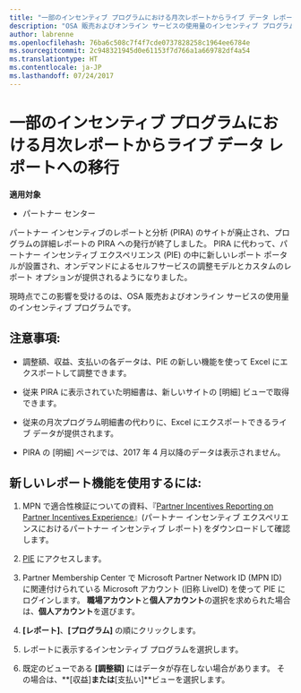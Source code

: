 ```yaml
---
title: "一部のインセンティブ プログラムにおける月次レポートからライブ データ レポートへの移行 | パートナー センター"
description: "OSA 販売およびオンライン サービスの使用量のインセンティブ プログラムで、ライブ データ レポートを利用できるようになりました。"
author: labrenne
ms.openlocfilehash: 76ba6c508c7f4f7cde0737828258c1964ee6784e
ms.sourcegitcommit: 2c948321945d0e61153f7d766a1a669782df4a54
ms.translationtype: HT
ms.contentlocale: ja-JP
ms.lasthandoff: 07/24/2017
---
```

# <a name="live-data-reporting-replaces-monthly-reporting-for-some-incentives-programs"></a>一部のインセンティブ プログラムにおける月次レポートからライブ データ レポートへの移行

**適用対象**

-  パートナー センター

パートナー インセンティブのレポートと分析 (PIRA) のサイトが廃止され、プログラムの詳細レポートの PIRA への発行が終了しました。 PIRA に代わって、パートナー インセンティブ エクスペリエンス (PIE) の中に新しいレポート ポータルが設置され、オンデマンドによるセルフサービスの調整モデルとカスタムのレポート オプションが提供されるようになりました。 

現時点でこの影響を受けるのは、OSA 販売およびオンライン サービスの使用量のインセンティブ プログラムです。

## <a name="things-to-remember"></a>注意事項: 

- 調整額、収益、支払いの各データは、PIE の新しい機能を使って Excel にエクスポートして調整できます。

- 従来 PIRA に表示されていた明細書は、新しいサイトの [明細] ビューで取得できます。 

- 従来の月次プログラム明細書の代わりに、Excel にエクスポートできるライブ データが提供されます。

- PIRA の [明細] ページでは、2017 年 4 月以降のデータは表示されません。
 
## <a name="start-using-the-new-reporting-functionality"></a>新しいレポート機能を使用するには: 

1. MPN で適合性検証についての資料、『[Partner Incentives Reporting on Partner Incentives Experience](http://aka.ms/osareadiness )』(パートナー インセンティブ エクスペリエンスにおけるパートナー インセンティブ レポート) をダウンロードして確認します。

2. [PIE](https://partnerincentives.microsoft.com/) にアクセスします。

3. Partner Membership Center で Microsoft Partner Network ID (MPN ID) に関連付けられている Microsoft アカウント (旧称 LiveID) を使って PIE にログインします。 **職場アカウント**と**個人アカウント**の選択を求められた場合は、**個人アカウント**を選びます。

4. **[レポート]**、**[プログラム]** の順にクリックします。 

5. レポートに表示するインセンティブ プログラムを選択します。 

6. 既定のビューである **[調整額]** にはデータが存在しない場合があります。  その場合は、**[収益]**または**[支払い]**ビューを選択します。


 

 



